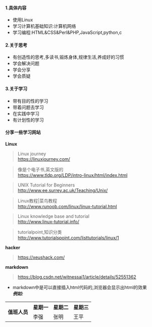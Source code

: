 #### 1.具体内容
+ 使用Linux
+ 学习计算机基础知识:计算机网络
+ 学习编程:HTML&CSS&Perl&PHP,JavaScript,python,c

#### 2.关于思考
+ 有创造性的思考,多读书,锻炼身体,规律生活,养成好的习惯
+ 学会解决问题
+ 学会分享
+ 学会质疑

#### 3.关于学习
+ 带有目的性的学习
+ 带着问题去学习
+ 在实践中学习
+ 有计划性的学习

#### 分享一些学习网站
**Linux**  
>Linux journey  
>https://linuxjourney.com/   

>像是个电子书,英文版的  
>https://www.tldp.org/LDP/intro-linux/html/index.html  

>UNIX Tutorial for Beginners    
>http://www.ee.surrey.ac.uk/Teaching/Unix/  

>Linux教程|菜鸟教程  
>http://www.runoob.com/linux/linux-tutorial.html  

>Linux knowledge base and tutorial  
>http://www.linux-tutorial.info/  

>tutorialpoint,知识分类  
>http://www.tutorialspoint.com/listtutorials/linux/1  

**hacker**  
>https://xeushack.com/  

**markdown**
>https://blog.csdn.net/witnessai1/article/details/52551362   
+ markdown中是可以直接插入html代码的,浏览器会显示出html的效果  
***例如:***

<table>
    <tr>
        <th rowspan="2">值班人员</th>
        <th>星期一</th>
        <th>星期二</th>
        <th>星期三</th>
    </tr>
    <tr>
        <td>李强</td>
        <td>张明</td>
        <td>王平</td>
    </tr>
</table>